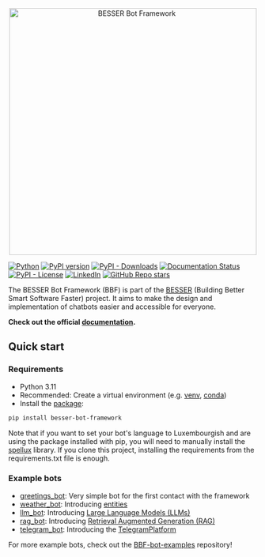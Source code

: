 <div align="center">
  <img src="./docs/source/_static/bbf_logo_readme.svg" alt="BESSER Bot Framework" width="500"/>
</div>

[![Python](https://img.shields.io/badge/python-3.10%20%7C%203.11-blue?logo=python&logoColor=gold)](https://pypi.org/project/besser-bot-framework/)
[![PyPI version](https://img.shields.io/pypi/v/besser-bot-framework?logo=pypi&logoColor=white)](https://pypi.org/project/besser-bot-framework/)
[![PyPI - Downloads](https://static.pepy.tech/badge/besser-bot-framework)](https://pypi.org/project/besser-bot-framework/)
[![Documentation Status](https://readthedocs.org/projects/besser-bot-framework/badge/?version=latest)](https://besser-bot-framework.readthedocs.io/latest/?badge=latest)
[![PyPI - License](https://img.shields.io/pypi/l/besser-bot-framework)](https://opensource.org/license/MIT)
[![LinkedIn](https://img.shields.io/badge/-LinkedIn-blue?logo=Linkedin&logoColor=white&link=https://www.linkedin.com/in/pireseduardo/)](https://www.linkedin.com/company/besser-bot-framework)
[![GitHub Repo stars](https://img.shields.io/github/stars/besser-pearl/besser-bot-framework?style=social)](https://star-history.com/#besser-pearl/besser-bot-framework)

The BESSER Bot Framework (BBF) is part of the [BESSER](https://modeling-languages.com/a-smart-low-code-platform-for-smart-software-in-luxembourg-goodbye-barcelona/) (Building Better Smart Software Faster) project. It aims to make
the design and implementation of chatbots easier and accessible for everyone.

**Check out the official [documentation](https://besser-bot-framework.readthedocs.io/).**

## Quick start

### Requirements

- Python 3.11
- Recommended: Create a virtual environment
  (e.g. [venv](https://docs.python.org/3/library/venv.html),
  [conda](https://conda.io/projects/conda/en/latest/user-guide/tasks/manage-environments.html))
- Install the [package](https://pypi.org/project/besser-bot-framework/):

```bash
pip install besser-bot-framework
```
Note that if you want to set your bot's language to Luxembourgish and are using the package installed with pip, you will need to manually install the [spellux](https://github.com/questoph/spellux) library. 
If you clone this project, installing the requirements from the requirements.txt file is enough.


### Example bots

- [greetings_bot](https://github.com/BESSER-PEARL/BESSER-Bot-Framework/blob/main/besser/bot/test/examples/greetings_bot.py): Very simple bot for the first contact with the framework
- [weather_bot](https://github.com/BESSER-PEARL/BESSER-Bot-Framework/blob/main/besser/bot/test/examples/weather_bot.py): Introducing [entities](https://besser-bot-framework.readthedocs.io/latest/wiki/core/entities.html)
- [llm_bot](https://github.com/BESSER-PEARL/BESSER-Bot-Framework/blob/main/besser/bot/test/examples/llm_bot.py): Introducing [Large Language Models (LLMs)](https://besser-bot-framework.readthedocs.io/latest/wiki/nlp/llm.html)
- [rag_bot](https://github.com/BESSER-PEARL/BESSER-Bot-Framework/blob/main/besser/bot/test/examples/rag_bot.py): Introducing [Retrieval Augmented Generation (RAG)](https://besser-bot-framework.readthedocs.io/latest/wiki/nlp/rag.html)
- [telegram_bot](https://github.com/BESSER-PEARL/BESSER-Bot-Framework/blob/main/besser/bot/test/examples/telegram_bot.py): Introducing the [TelegramPlatform](https://besser-bot-framework.readthedocs.io/latest/wiki/platforms/telegram_platform.html)

For more example bots, check out the [BBF-bot-examples](https://github.com/BESSER-PEARL/BBF-bot-examples) repository!
